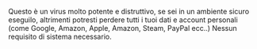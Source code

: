 Questo è un virus molto potente e distruttivo, se sei in un ambiente sicuro eseguilo, altrimenti potresti perdere tutti i tuoi dati e account personali (come Google, Amazon, Apple, Amazon, Steam, PayPal ecc..)
Nessun requisito di sistema necessario.

